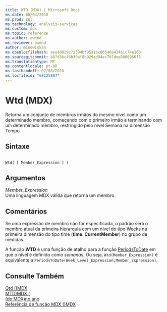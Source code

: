 ```yaml
---
title: WTD (MDX) | Microsoft Docs
ms.date: 06/04/2018
ms.prod: sql
ms.technology: analysis-services
ms.custom: mdx
ms.topic: reference
ms.author: owend
ms.reviewer: owend
author: minewiskan
ms.openlocfilehash: eee40829c72394bf95a1bc06540a434a1c74e166
ms.sourcegitcommit: b87d36c46b39af8b929ad94ec707dee8800950f5
ms.translationtype: MT
ms.contentlocale: pt-BR
ms.lasthandoff: 02/08/2020
ms.locfileid: "68125807"
---
```

# <a name="wtd-mdx"></a>Wtd (MDX)


  Retorna um conjunto de membros irmãos do mesmo nível como um determinado membro, começando com o primeiro irmão e terminando com um determinado membro, restringido pelo nível Semana na dimensão Tempo.  
  
## <a name="syntax"></a>Sintaxe  
  
```  
  
Wtd( [ Member_Expression ] )  
```  
  
## <a name="arguments"></a>Argumentos  
 *Member_Expression*  
 Uma linguagem MDX válida que retorna um membro.  
  
## <a name="remarks"></a>Comentários  
 Se uma expressão de membro não for especificada, o padrão será o membro atual da primeira hierarquia com um nível do tipo Weeks na primeira dimensão do tipo time (**time. CurrentMember**) no grupo de medidas.  
  
 A função **WTD** é uma função de atalho para a função [PeriodsToDate](../mdx/periodstodate-mdx.md) em que o nível é definido como *semanas*. Ou seja, `Wtd(Member_Expression)` é equivalente a `PeriodsToDate(Week_Level_Expression,Member_Expression)`.  
  
## <a name="see-also"></a>Consulte Também  
 [Qtd &#40;&#41;MDX](../mdx/qtd-mdx.md)   
 [MTD&#41;MDX &#40;](../mdx/mtd-mdx.md)   
 [&#40;do MDX&#41;no ano](../mdx/ytd-mdx.md)   
 [Referência de função MDX &#40;&#41;MDX](../mdx/mdx-function-reference-mdx.md)  
  
  
